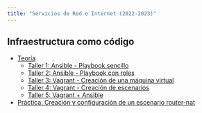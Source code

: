 ```yaml
---
title: "Servicios de Red e Internet (2022-2023)"
---
```


## Infraestructura como código
	
* [Teoría](https://raw.githubusercontent.com/josedom24/presentaciones/main/servicios/iac.pdf)
	* [Taller 1: Ansible - Playbook sencillo](1_iac/t1.html)
	* [Taller 2: Ansible - Playbook con roles](1_iac/t2.html)
	* [Taller 3: Vagrant - Creación de una máquina virtual](1_iac/t3.html)
	* [Taller 4: Vagrant - Creación de escenarios](1_iac/t4.html)
	* [Taller 5: Vagrant + Ansible](1_iac/t5.html)
* [Práctica: Creación y configuración de un escenario router-nat](1_iac/practica.html)

<!--

## Protocolo DHCP

* [Teoría](https://raw.githubusercontent.com/josedom24/presentaciones/main/servicios/dhcp.pdf)
	* [Taller 1: Instalación y configuración del servidor DHCP](2_dhcp/t1.html)
	* [Taller 2: Funcionamiento del servidor DHCP](2_dhcp/t2.html)
* Práctica: Configuración de un servidor DHCP

## Protocolo HTTP

* [Teoría](https://raw.githubusercontent.com/josedom24/presentaciones/main/servicios/http.pdf)
	* [Taller 1: Peticiones HTTP](3_http/t1.html)
	* [Taller 2: VirtualHosting con apache2](3_http/t2.html)
	* Taller 3: Configuración del servidor web apache2
	* [Taller 4: apache2 como proxy inverso](3_http/t4.html)
* Práctica: Instalación de un servidor LEMP en nuestra VPS

## Protocolo DNS

* Teoría
	* Taller 1: Ficheros importantes en la resolución de nombres 
	* [Taller 2: Consultas DNS con dig](4_dns/t1.html)
	* [Taller 3: Instalación y configuración del servidor bind9 en nuestra red local](4_dns/t2.html)
	* [Taller 4: Instalación y configuración de un servidor DNS esclavo](4_dns/t3.html)
	* [Taller 5: Delegación de subdominios con bind9](4_dns/t4.html)
	* Taller 6: Servidor DNS dinámico (OPTATIVO???)
* Práctica: DNS en nuestro escenario de trabajo
-->
